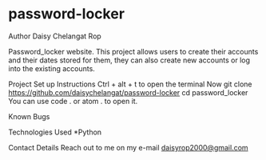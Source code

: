 # password-locker
Author
Daisy Chelangat Rop

Password_locker website.
This project allows users to create their accounts and their dates stored for them, they can also create new accounts or log into the existing accounts.

Project Set up Instructions
Ctrl + alt + t to open the terminal
Now git clone https://github.com/daisychelangat/password-locker
cd password_locker
You can use code . or atom . to open it.

Known Bugs

Technologies Used
*Python

Contact Details
Reach out to me on my e-mail daisyrop2000@gmail.com
